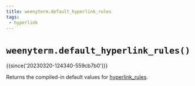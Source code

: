 ```yaml
---
title: weenyterm.default_hyperlink_rules
tags:
 - hyperlink
---
```


# `weenyterm.default_hyperlink_rules()`

{{since('20230320-124340-559cb7b0')}}

Returns the compiled-in default values for [hyperlink_rules](../config/hyperlink_rules.md).

